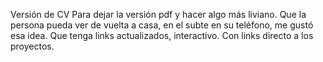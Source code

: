 Versión de CV
Para dejar la versión pdf y hacer algo más liviano.
Que la persona pueda ver de vuelta a casa, en el subte en su teléfono, me gustó esa idea.
Que tenga links actualizados, interactivo. Con links directo a los proyectos.
